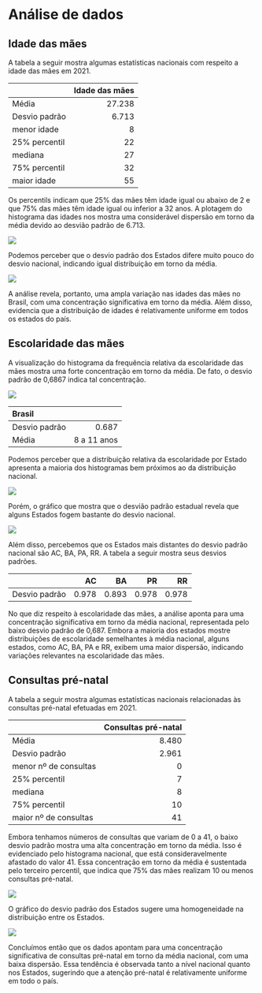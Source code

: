 # Análise de dados

## Idade das mães
A tabela a seguir mostra algumas estatísticas nacionais com respeito a idade das mães em 2021.

|                | Idade das mães   |
|:---------------|-----------------:|
|  Média         |    27.238        |
| Desvio padrão  |     6.713        |
|  menor idade   |        8         |
|  25% percentil |        22        |
| mediana        |        27        |
|  75% percentil |        32        |
| maior idade    |        55        |

Os percentils indicam que 25% das mães têm idade igual ou abaixo de 2 e que 75% das mães têm idade igual ou inferior a 32 anos.
A plotagem do histograma das idades nos mostra uma considerável dispersão em torno da média devido ao desvião padrão de 6.713.

![](images/fri_IDADEMAE_BR)

Podemos perceber que o desvio padrão dos Estados difere muito pouco do desvio nacional, indicando igual distribuição em torno da média.

![](images/Desv_IDADEMAE_BR)

A análise revela, portanto, uma ampla variação nas idades das mães no Brasil, com uma concentração significativa em torno da média. Além disso, evidencia que a distribuição de idades é relativamente uniforme em todos os estados do país. 

## Escolaridade das mães

A visualização do histograma da frequência relativa da escolaridade das mães mostra uma forte concentração em torno da média. De fato, o desvio padrão de 0,6867 indica tal concentração.

![](images/fri_ESCMAE_BR)


| Brasil        |            |
|:--------------|-----------:|
| Desvio padrão | 0.687      |
| Média         | 8 a 11 anos|

Podemos perceber que a distribuição relativa da escolaridade por Estado apresenta a maioria dos histogramas bem próximos ao da distribuição nacional.

![](images/fri_ESCMAE_UF)

Porém, o gráfico que mostra que o desvião padrão estadual revela que alguns Estados fogem bastante do desvio nacional.

![](images/Desv_ESCMAE_BR)

Além disso, percebemos que os Estados mais distantes do desvio padrão nacional são AC, BA, PA, RR.
A tabela a seguir mostra seus desvios padrões.

|             |   AC  |   BA   |  PR  |  RR   |
|:------------|------:|-------:|-----:|------:|
|Desvio padrão| 0.978 | 0.893  |0.978 | 0.978 |

No que diz respeito à escolaridade das mães, a análise aponta para uma concentração significativa em torno da média nacional, representada pelo baixo desvio padrão de 0,687. Embora a maioria dos estados mostre distribuições de escolaridade semelhantes à média nacional, alguns estados, como AC, BA, PA e RR, exibem uma maior dispersão, indicando variações relevantes na escolaridade das mães.

## Consultas pré-natal

A tabela a seguir mostra algumas estatísticas nacionais relacionadas às consultas pré-natal efetuadas em 2021.

|                          | Consultas pré-natal   |
|:-------------------------|----------------------:|
|  Média                   |         8.480         |
| Desvio padrão            |          2.961        |
|  menor nº de consultas   |           0           |
|  25% percentil           |            7          |
| mediana                  |            8          |
|  75% percentil           |           10          |
| maior nº de consultas    |           41          |

Embora tenhamos números de consultas que variam de 0 a 41, o baixo desvio padrão mostra uma alta concentração em torno da média. Isso é evidenciado pelo histograma nacional, que está consideravelmente afastado do valor 41. Essa concentração em torno da média é sustentada pelo terceiro percentil, que indica que 75% das mães realizam 10 ou menos consultas pré-natal.

![](images/fri_CONSPRENAT_BR)

O gráfico do desvio padrão dos Estados sugere uma homogeneidade na distribuição entre os Estados.

![](images/Desv_CONSPRENAT_BR)

Concluímos então que os dados apontam para uma concentração significativa de consultas pré-natal em torno da média nacional, com uma baixa dispersão. Essa tendência é observada tanto a nível nacional quanto nos Estados, sugerindo que a atenção pré-natal é relativamente uniforme em todo o país.
